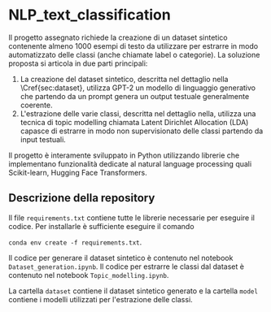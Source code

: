 # NLP_text_classification

Il progetto assegnato richiede la creazione di un dataset sintetico contenente almeno $1000$ esempi di testo da utilizzare per estrarre in modo automatizzato delle classi (anche chiamate label o categorie). 
La soluzione proposta si articola in due parti principali:
1. La creazione del dataset sintetico, descritta nel dettaglio nella \Cref{sec:dataset}, utilizza GPT-2 un modello di linguaggio generativo che partendo da un prompt genera un output testuale generalmente coerente.
2. L'estrazione delle varie classi, descritta nel dettaglio nella, utilizza una tecnica di topic modelling chiamata Latent Dirichlet Allocation (LDA) capasce di estrarre in modo non supervisionato delle classi partendo da input testuali. 

Il progetto è interamente sviluppato in Python utilizzando librerie che implementano funzionalità dedicate al natural language processing quali Scikit-learn, Hugging Face Transformers. 

## Descrizione della repository

Il file `requirements.txt` contiene tutte le librerie necessarie per eseguire il codice. Per installarle è sufficiente eseguire il comando 

`conda env create -f requirements.txt`.

Il codice per generare il dataset sintetico è contenuto nel notebook `Dataset_generation.ipynb`. Il codice per estrarre le classi dal dataset è contenuto nel notebook `Topic_modelling.ipynb`.

La cartella `dataset` contiene il dataset sintetico generato e la cartella `model` contiene i modelli utilizzati per l'estrazione delle classi.